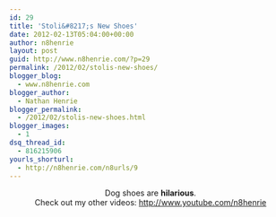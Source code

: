 ```yaml
---
id: 29
title: 'Stoli&#8217;s New Shoes'
date: 2012-02-13T05:04:00+00:00
author: n8henrie
layout: post
guid: http://www.n8henrie.com/?p=29
permalink: /2012/02/stolis-new-shoes/
blogger_blog:
  - www.n8henrie.com
blogger_author:
  - Nathan Henrie
blogger_permalink:
  - /2012/02/stolis-new-shoes.html
blogger_images:
  - 1
dsq_thread_id:
  - 816215906
yourls_shorturl:
  - http://n8henrie.com/n8urls/9
---
```

<div style="clear: both; text-align: center;">
</div>

<div style="text-align: center;">
  Dog shoes are <b>hilarious</b>.
</div>

<div style="text-align: center;">
</div>

<div style="text-align: center;">
  Check out my other videos: <a href="http://www.youtube.com/n8henrie">http://www.youtube.com/n8henrie</a>
</div>

<div>
</div>